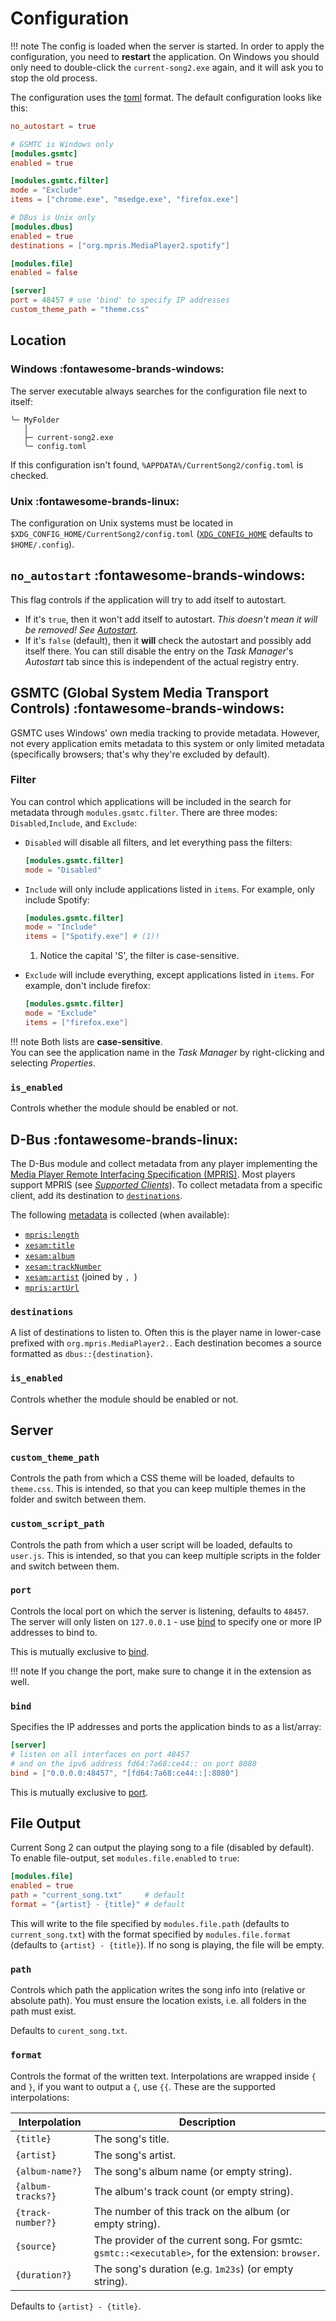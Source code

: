 # Configuration

<!-- prettier-ignore -->
!!! note
    The config is loaded when the server is started. In order to apply the configuration, you need to **restart** the application. On Windows you should only need to double-click the `current-song2.exe` again, and it will ask you to stop the old process.

The configuration uses the [toml](https://toml.io) format. The default configuration looks like this:

```toml
no_autostart = true

# GSMTC is Windows only
[modules.gsmtc]
enabled = true

[modules.gsmtc.filter]
mode = "Exclude"
items = ["chrome.exe", "msedge.exe", "firefox.exe"]

# DBus is Unix only
[modules.dbus]
enabled = true
destinations = ["org.mpris.MediaPlayer2.spotify"]

[modules.file]
enabled = false

[server]
port = 48457 # use 'bind' to specify IP addresses
custom_theme_path = "theme.css"
```

## Location

### Windows :fontawesome-brands-windows:

The server executable always searches for the configuration file next to itself:

```text
╰─ MyFolder
   │
   ├─ current-song2.exe
   ╰─ config.toml
```

If this configuration isn't found, `%APPDATA%/CurrentSong2/config.toml` is checked.

### Unix :fontawesome-brands-linux:

The configuration on Unix systems must be located in `$XDG_CONFIG_HOME/CurrentSong2/config.toml` ([`XDG_CONFIG_HOME`](https://wiki.archlinux.org/title/XDG_Base_Directory) defaults to `$HOME/.config`).

## `no_autostart` :fontawesome-brands-windows:

This flag controls if the application will try to add itself to autostart.

-   If it's `true`, then it won't add itself to autostart. _This doesn't mean it will be removed! See [Autostart](index.md#Autostart)._
-   If it's `false` (default), then it **will** check the autostart and possibly add itself there. You can still disable
    the entry on the _Task Manager_'s _Autostart_ tab since this is independent of the actual registry entry.

## GSMTC (Global System Media Transport Controls) :fontawesome-brands-windows:

GSMTC uses Windows' own media tracking to provide metadata. However, not every application emits metadata to this system
or only limited metadata (specifically browsers; that's why they're excluded by default).

### Filter

You can control which applications will be included in the search for metadata through `modules.gsmtc.filter`. There are
three modes: `Disabled`,`Include`, and `Exclude`:

-   `Disabled` will disable all filters, and let everything pass the filters:

    ```toml
    [modules.gsmtc.filter]
    mode = "Disabled"
    ```

-   `Include` will only include applications listed in `items`. For example, only
    include Spotify:

    ```toml
    [modules.gsmtc.filter]
    mode = "Include"
    items = ["Spotify.exe"] # (1)!
    ```

    1. Notice the capital 'S', the filter is case-sensitive.

-   `Exclude` will include everything, except applications listed in `items`. For
    example, don't include firefox:

    ```toml
    [modules.gsmtc.filter]
    mode = "Exclude"
    items = ["firefox.exe"]
    ```

<!-- prettier-ignore -->
!!! note
    Both lists are **case-sensitive**. <br/>
    You can see the application name in the _Task Manager_ by right-clicking and selecting _Properties_.

### `is_enabled`

Controls whether the module should be enabled or not.

## D-Bus :fontawesome-brands-linux:

The D-Bus module and collect metadata from any player implementing the [Media Player Remote Interfacing Specification (MPRIS)](https://specifications.freedesktop.org/mpris-spec/latest/). Most players support MPRIS (see [_Supported Clients_](https://wiki.archlinux.org/title/MPRIS#Supported_clients)). To collect metadata from a specific client, add its destination to [`destinations`](#destinations).

The following [metadata](https://www.freedesktop.org/wiki/Specifications/mpris-spec/metadata) is collected (when available):

-   [`mpris:length`](https://www.freedesktop.org/wiki/Specifications/mpris-spec/metadata/#mpris:length)
-   [`xesam:title`](https://www.freedesktop.org/wiki/Specifications/mpris-spec/metadata/#xesam:title)
-   [`xesam:album`](https://www.freedesktop.org/wiki/Specifications/mpris-spec/metadata/#xesam:album)
-   [`xesam:trackNumber`](https://www.freedesktop.org/wiki/Specifications/mpris-spec/metadata/#xesam:tracknumber)
-   [`xesam:artist`](https://www.freedesktop.org/wiki/Specifications/mpris-spec/metadata/#xesam:artist) (joined by `, `)
-   [`mpris:artUrl`](https://www.freedesktop.org/wiki/Specifications/mpris-spec/metadata/#mpris:arturl)

### `destinations`

A list of destinations to listen to. Often this is the player name in lower-case prefixed with `org.mpris.MediaPlayer2.`. Each destination becomes a source formatted as `dbus::{destination}`.

### `is_enabled`

Controls whether the module should be enabled or not.

## Server

### `custom_theme_path`

Controls the path from which a CSS theme will be loaded, defaults to `theme.css`. This is intended, so that you can keep
multiple themes in the folder and switch between them.

### `custom_script_path`

Controls the path from which a user script will be loaded, defaults to `user.js`. This is intended, so that you can keep
multiple scripts in the folder and switch between them.

### `port`

Controls the local port on which the server is listening, defaults to `48457`.
The server will only listen on `127.0.0.1` - use [bind](#bind) to specify one or more IP addresses to bind to.

This is mutually exclusive to [bind](#bind).

<!-- prettier-ignore -->
!!! note
    If you change the port, make sure to change it in the extension as well.

### `bind`

Specifies the IP addresses and ports the application binds to as a list/array:

```toml
[server]
# listen on all interfaces on port 48457
# and on the ipv6 address fd64:7a68:ce44:: on port 8080
bind = ["0.0.0.0:48457", "[fd64:7a68:ce44::]:8080"]
```

This is mutually exclusive to [port](#port).

## File Output

Current Song 2 can output the playing song to a file (disabled by default).
To enable file-output, set `modules.file.enabled` to `true`:

```toml
[modules.file]
enabled = true
path = "current_song.txt"     # default
format = "{artist} - {title}" # default
```

This will write to the file specified by `modules.file.path` (defaults to `current_song.txt`)
with the format specified by `modules.file.format` (defaults to `{artist} - {title}`).
If no song is playing, the file will be empty.

### `path`

Controls which path the application writes the song info into (relative or absolute path).
You must ensure the location exists, i.e. all folders in the path must exist.

Defaults to `curent_song.txt`.

### `format`

Controls the format of the written text.
Interpolations are wrapped inside `{` and `}`, if you want to output a `{`, use `{{`.
These are the supported interpolations:

| Interpolation     | Description                                                                                       |
| ----------------- | ------------------------------------------------------------------------------------------------- |
| `{title}`         | The song's title.                                                                                 |
| `{artist}`        | The song's artist.                                                                                |
| `{album-name?}`   | The song's album name (or empty string).                                                          |
| `{album-tracks?}` | The album's track count (or empty string).                                                        |
| `{track-number?}` | The number of this track on the album (or empty string).                                          |
| `{source}`        | The provider of the current song. For gsmtc: `gsmtc::<executable>`, for the extension: `browser`. |
| `{duration?}`     | The song's duration (e.g. `1m23s`) (or empty string).                                             |

Defaults to `{artist} - {title}`.
